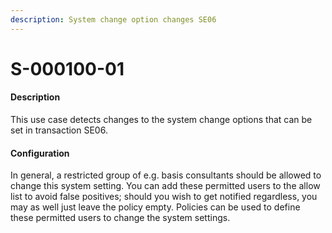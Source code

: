```yaml
---
description: System change option changes SE06
---
```


# S-000100-01

#### Description

This use case detects changes to the system change options that can be set in transaction SE06.

#### Configuration

In general, a restricted group of e.g. basis consultants should be allowed to change this system setting. You can add these permitted users to the allow list to avoid false positives; should you wish to get notified regardless, you may as well just leave the policy empty. Policies can be used to define these permitted users to change the system settings.&#x20;
